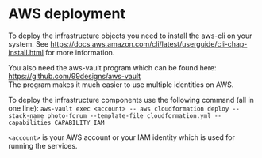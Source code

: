 # AWS deployment

To deploy the infrastructure objects you need to install the aws-cli on your system.
See https://docs.aws.amazon.com/cli/latest/userguide/cli-chap-install.html for more
information.

You also need the aws-vault program which can be found here:
https://github.com/99designs/aws-vault   
The program makes it much easier to use multiple identities on
AWS.


To deploy the infrastructure components use the following command (all in one line):
`aws-vault exec <account> -- aws cloudformation deploy --stack-name photo-forum
     --template-file cloudformation.yml --capabilities CAPABILITY_IAM`

`<account>` is your AWS account or your IAM identity which is used for running the services.
 
